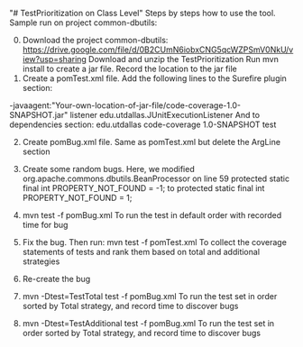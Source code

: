 "# TestPrioritization on Class Level"
Steps by steps how to use the tool.
Sample run on project common-dbutils:

0. Download the project common-dbutils:
https://drive.google.com/file/d/0B2CUmN6iobxCNG5qcWZPSmV0NkU/view?usp=sharing
	Download and unzip the TestPrioritization
	Run mvn install to create a jar file. Record the location to the jar file 
1.	Create a pomTest.xml file. Add the following lines to the Surefire plugin section:
<configuration>
	<argLine>-javaagent:"Your-own-location-of-jar-file/code-coverage-1.0-SNAPSHOT.jar"</argLine>
	<properties>
		<property>
			<name>listener</name>
			<value>edu.utdallas.JUnitExecutionListener</value>
		</property>
	</properties>
</configuration>
And to dependencies section:
  <dependency>
	  <groupId>edu.utdallas</groupId>
	  <artifactId>code-coverage</artifactId>
	  <version>1.0-SNAPSHOT</version>
	  <scope>test</scope>
  </dependency>

2.	Create pomBug.xml file. Same as pomTest.xml but delete the ArgLine section

3.	Create some random bugs. Here, we modified org.apache.commons.dbutils.BeanProcessor on line 59
protected static final int PROPERTY_NOT_FOUND = -1;
to protected static final int PROPERTY_NOT_FOUND = 1;

4.	mvn test -f pomBug.xml
To run the test in default order with recorded time for bug

5.	Fix the bug. 
Then run: mvn test -f pomTest.xml
To collect the coverage statements of tests and rank them based on total and additional strategies

6.	Re-create the bug

7.	mvn -Dtest=TestTotal test -f pomBug.xml
To run the test set in order sorted by Total strategy, and record time to discover bugs

8.	mvn -Dtest=TestAdditional test -f pomBug.xml
To run the test set in order sorted by Total strategy, and record time to discover bugs
 
